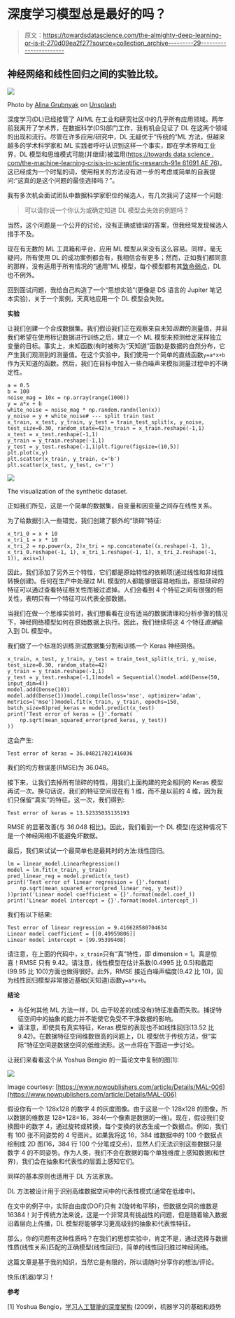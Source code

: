 # 深度学习模型总是最好的吗？

> 原文：<https://towardsdatascience.com/the-almighty-deep-learning-or-is-it-270d09ea2f27?source=collection_archive---------29----------------------->

## 神经网络和线性回归之间的实验比较。

![](img/3a0b1e96935e2d5e6d8fe4e8d42e25f5.png)

Photo by [Alina Grubnyak](https://unsplash.com/@alinnnaaaa?utm_source=medium&utm_medium=referral) on [Unsplash](https://unsplash.com?utm_source=medium&utm_medium=referral)

深度学习(DL)已经接管了 AI/ML 在工业和研究社区中的几乎所有应用领域。两年前我离开了学术界，在数据科学(DS)部门工作，我有机会见证了 DL 在这两个领域的出现和流行。尽管在许多应用/研究中，DL 无疑优于“传统的”ML 方法，但越来越多的学术科学家和 ML 实践者呼吁认识到这样一个事实，即在学术界和工业界，DL 模型和思维模式可能(并继续)被滥用([https://towards data science . com/the-machine-learning-crisis-in-scientific-research-91e 61691 AE 76](/the-machine-learning-crisis-in-scientific-research-91e61691ae76))。这已经成为一个时髦的词，使用相关的方法没有进一步的考虑或简单的自我提问:“这真的是这个问题的最佳选择吗？”。

我有多次机会面试团队中数据科学家职位的候选人，有几次我问了这样一个问题:

> 可以请你说一个你认为或确定知道 DL 模型会失效的例题吗？

当然，这个问题是一个公开的讨论，没有正确或错误的答案，但我经常发现候选人措手不及。

现在有无数的 ML 工具箱和平台，应用 ML 模型从来没有这么容易。同样，毫无疑问，所有使用 DL 的成功案例都会有，我相信会有更多；然而，正如我们都同意的那样，没有适用于所有情况的“通用”ML 模型，每个模型都有其[致命弱点](https://en.wikipedia.org/wiki/Achilles%27_heel)，DL 也不例外。

回到面试问题，我给自己构造了一个“思想实验”(更像是 DS 语言的 Jupiter 笔记本实验)，关于一个案例，天真地应用一个 DL 模型会失败。

**实验**

让我们创建一个合成数据集。我们假设我们正在观察来自未知*函数*的测量值，并且我们希望在使用标记数据进行训练之后，建立一个 ML 模型来预测给定采样独立变量的目标。事实上，未知函数(有时被称为“天知道”函数)是数据的自然分布，它产生我们观测到的测量值。在这个实验中，我们使用一个简单的直线函数`y=a*x+b`作为天知道的函数。然后，我们在目标中加入一些白噪声来模拟测量过程中的不确定性。

```
a = 0.5
b = 100
noise_mag = 10x = np.array(range(1000))
y = a*x + b
white_noise = noise_mag * np.random.randn(len(x))
y_noise = y + white_noise# --- split train test
x_train, x_test, y_train, y_test = train_test_split(x, y_noise, test_size=0.30, random_state=42)x_train = x_train.reshape(-1,1)
x_test = x_test.reshape(-1,1)
y_train = y_train.reshape(-1,1)
y_test = y_test.reshape(-1,1)plt.figure(figsize=(10,5))
plt.plot(x,y)
plt.scatter(x_train, y_train, c='b')
plt.scatter(x_test, y_test, c='r')
```

![](img/fd90a500985acc2869502e97ed78d1fd.png)

The visualization of the synthetic dataset.

正如我们所见，这是一个简单的数据集，自变量和因变量之间存在线性关系。

为了给数据引入一些错觉，我们创建了额外的“琐碎”特征:

```
x_tri_0 = x + 10
x_tri_1 = x * 10
x_tri_2 = np.power(x, 2)x_tri = np.concatenate((x.reshape(-1, 1), x_tri_0.reshape(-1, 1), x_tri_1.reshape(-1, 1), x_tri_2.reshape(-1, 1)), axis=1)
```

因此，我们添加了另外三个特性，它们都是原始特性的依赖项(通过线性和非线性转换创建)。任何在生产中处理过 ML 模型的人都能够很容易地指出，那些琐碎的特征可以通过查看特征相关性而被过滤掉。人们会看到 4 个特征之间有很强的相关性，表明只有一个特征可以代表全部数据。

当我们在做一个思维实验时，我们想看看在没有适当的数据清理和分析步骤的情况下，神经网络模型如何在原始数据上执行。因此，我们继续将这 4 个特征*直接*输入到 DL 模型中。

我们做了一个标准的训练测试数据集分割和训练一个 Keras 神经网络。

```
x_train, x_test, y_train, y_test = train_test_split(x_tri, y_noise, test_size=0.30, random_state=42)
y_train = y_train.reshape(-1,1)
y_test = y_test.reshape(-1,1)model = Sequential()model.add(Dense(50, input_dim=4))
model.add(Dense(10))
model.add(Dense(1))model.compile(loss='mse', optimizer='adam', metrics=['mse'])model.fit(x_train, y_train, epochs=150, batch_size=8)pred_keras = model.predict(x_test)
print('Test error of keras = {}'.format(
    np.sqrt(mean_squared_error(pred_keras, y_test))
))
```

这会产生:

```
Test error of keras = 36.048217021416036
```

我们的均方根误差(RMSE)为 36.048。

接下来，让我们去掉所有琐碎的特性，用我们上面构建的完全相同的 Keras 模型再试一次。换句话说，我们的特征空间现在有 1 维，而不是以前的 4 维，因为我们只保留“真实”的特征。这一次，我们得到:

```
Test error of keras = 13.52335035135193
```

RMSE 的显著改善(与 36.048 相比)。因此，我们看到一个 DL 模型(在这种情况下是一个神经网络)不能避免坏数据。

最后，我们来试试一个最简单也是最耗时的方法:线性回归。

```
lm = linear_model.LinearRegression()
model = lm.fit(x_train, y_train)
pred_linear_reg = model.predict(x_test)
print('Test error of linear regression = {}'.format(
    np.sqrt(mean_squared_error(pred_linear_reg, y_test))
))print('Linear model coefficient = {}'.format(model.coef_))
print('Linear model intercept = {}'.format(model.intercept_))
```

我们有以下结果:

```
Test error of linear regression = 9.416628580704634
Linear model coefficient = [[0.49959806]]
Linear model intercept = [99.95399408]
```

请注意，在上面的代码中，`x_train`只有“真”特性，即 dimension = 1。真是惊喜！RMSE 只有 9.42。请注意，线性模型在估计系数(0.4995 比 0.5)和截距(99.95 比 100)方面也做得很好。此外，RMSE 接近白噪声幅度(9.42 比 10)，因为线性回归模型非常接近基础(天知道)函数`y=a*x+b`。

**结论**

*   与任何其他 ML 方法一样，DL 由于较差的(或没有)特征准备而失败。捕捉特征空间中的抽象的能力并不能使它免受不干净数据的影响。
*   请注意，即使具有真实特征，Keras 模型的表现也不如线性回归(13.52 比 9.42)。在数据特征空间维数很高的问题上，DL 模型优于传统方法，但“实际”特征空间是数据空间的低维流形。这一点将在下面进一步讨论。

让我们来看看这个从 Yoshua Bengio 的一篇论文中复制的图[1]:

![](img/0faafb769d1316b889053c61a4c444d2.png)

Image courtesy: [https://www.nowpublishers.com/article/Details/MAL-006](https://www.nowpublishers.com/article/Details/MAL-006)

假设你有一个 128x128 的数字 4 的灰度图像。由于这是一个 128x128 的图像，所以数据的维数是 128*128=16，384(一个像素是数据的一维)。现在，假设我们变换图中的数字 4，通过旋转或转换，每个变换的状态生成一个数据点。例如，我们有 100 张不同姿势的 4 号图片。如果我将这 16，384 维数据中的 100 个数据点绘制成 2D 图(16，384 行 100 个分笔成交点)，显然人们无法识别这些数据只是数字 4 的不同姿势。作为人类，我们不会在数据的每个单独维度上感知数据(和世界)，我们会在抽象和代表性的层面上感知它们。

同样的基本原则也适用于 DL 方法家族。

DL 方法被设计用于识别高维数据空间中的代表性模式(通常在低维中)。

在文中的例子中，实际自由度(DOF)只有 2(旋转和平移)，但数据空间的维数是 16384！对于传统方法来说，这是一个非常具有挑战性的问题，但是随着输入数据沿着层向上传播，DL 模型将能够学习更高级别的抽象和代表性特征。

那么，你的问题有这种性质吗？在我们的思想实验中，肯定不是，通过选择与数据性质(线性关系)匹配的正确模型(线性回归)，简单的线性回归胜过神经网络。

这篇文章是基于我的知识，当然它是有限的，所以请随时分享你的想法/评论。

快乐(机器)学习！

**参考**

[1] Yoshua Bengio，[学习人工智能的深度架构](https://www.nowpublishers.com/article/Details/MAL-006) (2009)，机器学习的基础和趋势